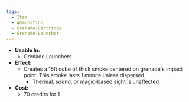 ```yaml
---
tags:
  - Item
  - Ammunition
  - Grenade-Cartridge
  - Grenade-Launcher
---
```

- **Usable In:**
	- Grenade Launchers
- **Effect:**
	- Creates a 15ft cube of thick smoke centered on grenade's impact point. This smoke lasts 1 minute unless dispersed.
		- Thermal, sound, or magic-based sight is unaffected
- **Cost:**
	- 70 credits for 1